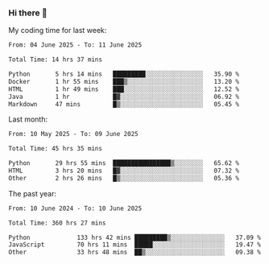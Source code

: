 ### Hi there 👋

My coding time for last week:

<!--START_SECTION:week-->

```txt
From: 04 June 2025 - To: 11 June 2025

Total Time: 14 hrs 37 mins

Python       5 hrs 14 mins   █████████░░░░░░░░░░░░░░░░   35.90 %
Docker       1 hr 55 mins    ███▒░░░░░░░░░░░░░░░░░░░░░   13.20 %
HTML         1 hr 49 mins    ███░░░░░░░░░░░░░░░░░░░░░░   12.52 %
Java         1 hr            █▓░░░░░░░░░░░░░░░░░░░░░░░   06.92 %
Markdown     47 mins         █▒░░░░░░░░░░░░░░░░░░░░░░░   05.45 %
```

<!--END_SECTION:week-->

Last month:

<!--START_SECTION:month-->

```txt
From: 10 May 2025 - To: 09 June 2025

Total Time: 45 hrs 35 mins

Python       29 hrs 55 mins  ████████████████▒░░░░░░░░   65.62 %
HTML         3 hrs 20 mins   █▓░░░░░░░░░░░░░░░░░░░░░░░   07.32 %
Other        2 hrs 26 mins   █▒░░░░░░░░░░░░░░░░░░░░░░░   05.36 %
```

<!--END_SECTION:month-->

The past year:

<!--START_SECTION:year-->

```txt
From: 10 June 2024 - To: 10 June 2025

Total Time: 360 hrs 27 mins

Python             133 hrs 42 mins █████████▒░░░░░░░░░░░░░░░   37.09 %
JavaScript         70 hrs 11 mins  █████░░░░░░░░░░░░░░░░░░░░   19.47 %
Other              33 hrs 48 mins  ██▒░░░░░░░░░░░░░░░░░░░░░░   09.38 %
```

<!--END_SECTION:year-->
